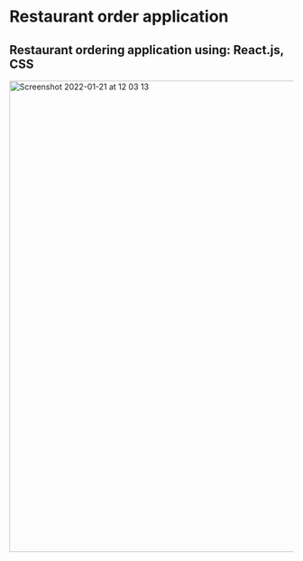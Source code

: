 # Restaurant order application

## Restaurant ordering application using: React.js, CSS

<img width="836" alt="Screenshot 2022-01-21 at 12 03 13" src="https://user-images.githubusercontent.com/68688135/150517797-7e5ce921-496c-4e98-b096-f32ec03ca4df.png">

